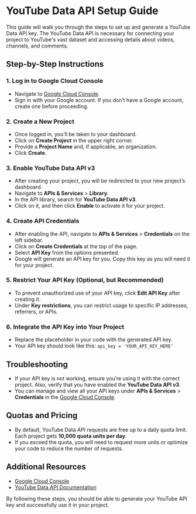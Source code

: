 # YouTube Data API Setup Guide

This guide will walk you through the steps to set up and generate a YouTube Data API key. The YouTube Data API is necessary for connecting your project to YouTube's vast dataset and accessing details about videos, channels, and comments.

## Step-by-Step Instructions

### 1. Log in to Google Cloud Console
- Navigate to [Google Cloud Console](https://console.cloud.google.com/).
- Sign in with your Google account. If you don’t have a Google account, create one before proceeding.

### 2. Create a New Project
- Once logged in, you’ll be taken to your dashboard.
- Click on **Create Project** in the upper right corner.
- Provide a **Project Name** and, if applicable, an organization.
- Click **Create**.

### 3. Enable YouTube Data API v3
- After creating your project, you will be redirected to your new project’s dashboard.
- Navigate to **APIs & Services** > **Library**.
- In the API library, search for **YouTube Data API v3**.
- Click on it, and then click **Enable** to activate it for your project.

### 4. Create API Credentials
- After enabling the API, navigate to **APIs & Services** > **Credentials** on the left sidebar.
- Click on **Create Credentials** at the top of the page.
- Select **API Key** from the options presented.
- Google will generate an API key for you. Copy this key as you will need it for your project.

### 5. Restrict Your API Key (Optional, but Recommended)
- To prevent unauthorized use of your API key, click **Edit API Key** after creating it.
- Under **Key restrictions**, you can restrict usage to specific IP addresses, referrers, or APIs.

### 6. Integrate the API Key into Your Project
- Replace the placeholder in your code with the generated API key.
- Your API key should look like this: `api_key = 'YOUR_API_KEY_HERE'`

## Troubleshooting
- If your API key is not working, ensure you’re using it with the correct project. Also, verify that you have enabled the **YouTube Data API v3**.
- You can manage and view all your API keys under **APIs & Services** > **Credentials** in the [Google Cloud Console](https://console.cloud.google.com/).

## Quotas and Pricing
- By default, YouTube Data API requests are free up to a daily quota limit. Each project gets **10,000 quota units per day**.
- If you exceed the quota, you will need to request more units or optimize your code to reduce the number of requests.

## Additional Resources
- [Google Cloud Console](https://console.cloud.google.com/)
- [YouTube Data API Documentation](https://developers.google.com/youtube/v3)

By following these steps, you should be able to generate your YouTube API key and successfully use it in your project.

